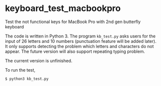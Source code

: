 # keyboard_test_macbookpro
Test the not functional keys for MacBook Pro with 2nd gen butterfly keyboard

The code is written in Python 3.
The program `kb_test.py` asks users for the input of 26 letters and 10 numbers (punctuation feature will be added later). It only supports detecting the problem which letters and characters do not appear.
The future version will also support repeating typing problem.

The current version is unfinished.

To run the test,
```
$ python3 kb_test.py
```
